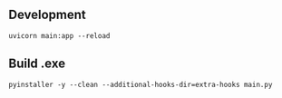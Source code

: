 ## Development

`uvicorn main:app --reload`

## Build .exe
`pyinstaller -y --clean --additional-hooks-dir=extra-hooks main.py`
